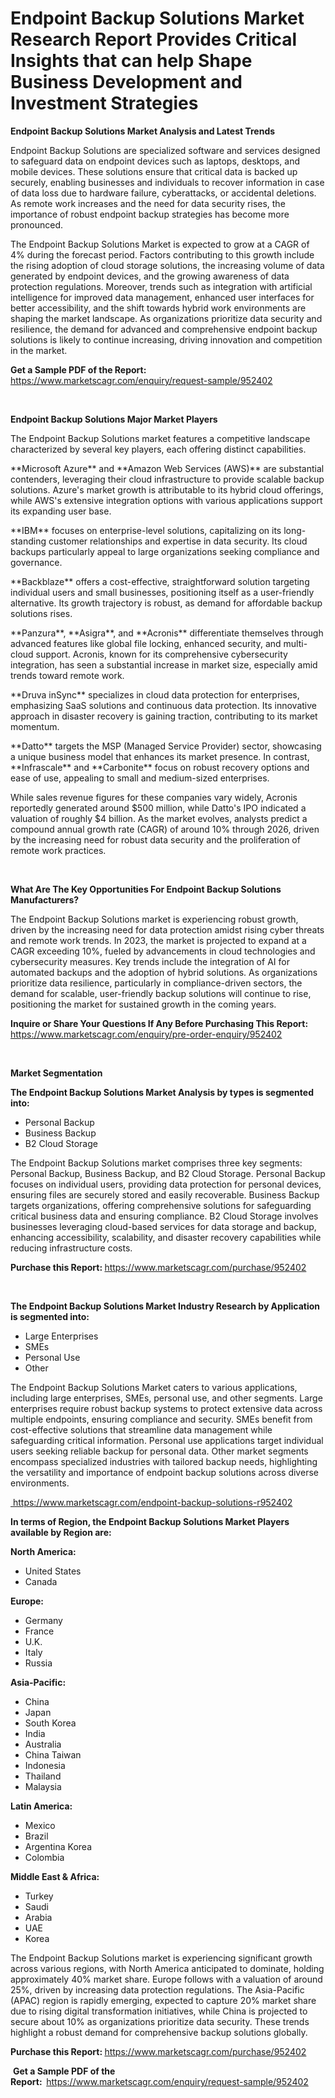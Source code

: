 <p><h1>Endpoint Backup Solutions Market Research Report Provides Critical Insights that can help Shape Business Development and Investment Strategies</h1></p><p><strong>Endpoint Backup Solutions Market Analysis and Latest Trends</strong></p>
<p><p>Endpoint Backup Solutions are specialized software and services designed to safeguard data on endpoint devices such as laptops, desktops, and mobile devices. These solutions ensure that critical data is backed up securely, enabling businesses and individuals to recover information in case of data loss due to hardware failure, cyberattacks, or accidental deletions. As remote work increases and the need for data security rises, the importance of robust endpoint backup strategies has become more pronounced.</p><p>The Endpoint Backup Solutions Market is expected to grow at a CAGR of 4% during the forecast period. Factors contributing to this growth include the rising adoption of cloud storage solutions, the increasing volume of data generated by endpoint devices, and the growing awareness of data protection regulations. Moreover, trends such as integration with artificial intelligence for improved data management, enhanced user interfaces for better accessibility, and the shift towards hybrid work environments are shaping the market landscape. As organizations prioritize data security and resilience, the demand for advanced and comprehensive endpoint backup solutions is likely to continue increasing, driving innovation and competition in the market.</p></p>
<p><strong>Get a Sample PDF of the Report:&nbsp;</strong> <a href="https://www.marketscagr.com/enquiry/request-sample/952402?utm_campaign=3047&utm_medium=2&utm_source=Github&utm_content=ia&utm_term=17042025&utm_id=endpoint-backup-solutions">https://www.marketscagr.com/enquiry/request-sample/952402</a></p>
<p>&nbsp;</p>
<p><strong>Endpoint Backup Solutions Major Market Players</strong></p>
<p><p>The Endpoint Backup Solutions market features a competitive landscape characterized by several key players, each offering distinct capabilities.</p><p>**Microsoft Azure** and **Amazon Web Services (AWS)** are substantial contenders, leveraging their cloud infrastructure to provide scalable backup solutions. Azure's market growth is attributable to its hybrid cloud offerings, while AWS's extensive integration options with various applications support its expanding user base.</p><p>**IBM** focuses on enterprise-level solutions, capitalizing on its long-standing customer relationships and expertise in data security. Its cloud backups particularly appeal to large organizations seeking compliance and governance.</p><p>**Backblaze** offers a cost-effective, straightforward solution targeting individual users and small businesses, positioning itself as a user-friendly alternative. Its growth trajectory is robust, as demand for affordable backup solutions rises.</p><p>**Panzura**, **Asigra**, and **Acronis** differentiate themselves through advanced features like global file locking, enhanced security, and multi-cloud support. Acronis, known for its comprehensive cybersecurity integration, has seen a substantial increase in market size, especially amid trends toward remote work.</p><p>**Druva inSync** specializes in cloud data protection for enterprises, emphasizing SaaS solutions and continuous data protection. Its innovative approach in disaster recovery is gaining traction, contributing to its market momentum.</p><p>**Datto** targets the MSP (Managed Service Provider) sector, showcasing a unique business model that enhances its market presence. In contrast, **Infrascale** and **Carbonite** focus on robust recovery options and ease of use, appealing to small and medium-sized enterprises.</p><p>While sales revenue figures for these companies vary widely, Acronis reportedly generated around $500 million, while Datto's IPO indicated a valuation of roughly $4 billion. As the market evolves, analysts predict a compound annual growth rate (CAGR) of around 10% through 2026, driven by the increasing need for robust data security and the proliferation of remote work practices.</p></p>
<p>&nbsp;</p>
<p><strong>What Are The Key Opportunities For Endpoint Backup Solutions Manufacturers?</strong></p>
<p><p>The Endpoint Backup Solutions market is experiencing robust growth, driven by the increasing need for data protection amidst rising cyber threats and remote work trends. In 2023, the market is projected to expand at a CAGR exceeding 10%, fueled by advancements in cloud technologies and cybersecurity measures. Key trends include the integration of AI for automated backups and the adoption of hybrid solutions. As organizations prioritize data resilience, particularly in compliance-driven sectors, the demand for scalable, user-friendly backup solutions will continue to rise, positioning the market for sustained growth in the coming years.</p></p>
<p><strong>Inquire or Share Your Questions If Any Before Purchasing This Report:</strong> <a href="https://www.marketscagr.com/enquiry/pre-order-enquiry/952402?utm_campaign=3047&utm_medium=2&utm_source=Github&utm_content=ia&utm_term=17042025&utm_id=endpoint-backup-solutions">https://www.marketscagr.com/enquiry/pre-order-enquiry/952402</a></p>
<p>&nbsp;</p>
<p><strong>Market Segmentation</strong></p>
<p><strong>The Endpoint Backup Solutions Market Analysis by types is segmented into:</strong></p>
<p><ul><li>Personal Backup</li><li>Business Backup</li><li>B2 Cloud Storage</li></ul></p>
<p><p>The Endpoint Backup Solutions market comprises three key segments: Personal Backup, Business Backup, and B2 Cloud Storage. Personal Backup focuses on individual users, providing data protection for personal devices, ensuring files are securely stored and easily recoverable. Business Backup targets organizations, offering comprehensive solutions for safeguarding critical business data and ensuring compliance. B2 Cloud Storage involves businesses leveraging cloud-based services for data storage and backup, enhancing accessibility, scalability, and disaster recovery capabilities while reducing infrastructure costs.</p></p>
<p><strong>Purchase this Report:&nbsp;</strong><a href="https://www.marketscagr.com/purchase/952402?utm_campaign=3047&utm_medium=2&utm_source=Github&utm_content=ia&utm_term=17042025&utm_id=endpoint-backup-solutions">https://www.marketscagr.com/purchase/952402</a></p>
<p>&nbsp;</p>
<p><strong>The Endpoint Backup Solutions Market Industry Research by Application is segmented into:</strong></p>
<p><ul><li>Large Enterprises</li><li>SMEs</li><li>Personal Use</li><li>Other</li></ul></p>
<p><p>The Endpoint Backup Solutions Market caters to various applications, including large enterprises, SMEs, personal use, and other segments. Large enterprises require robust backup systems to protect extensive data across multiple endpoints, ensuring compliance and security. SMEs benefit from cost-effective solutions that streamline data management while safeguarding critical information. Personal use applications target individual users seeking reliable backup for personal data. Other market segments encompass specialized industries with tailored backup needs, highlighting the versatility and importance of endpoint backup solutions across diverse environments.</p></p>
<p><a href="https://www.marketscagr.com/endpoint-backup-solutions-r952402?utm_campaign=3047&utm_medium=2&utm_source=Github&utm_content=ia&utm_term=17042025&utm_id=endpoint-backup-solutions">&nbsp;https://www.marketscagr.com/endpoint-backup-solutions-r952402</a></p>
<p><strong>In terms of Region, the Endpoint Backup Solutions Market Players available by Region are:</strong></p>
<p>
    <p> <strong> North America: </strong>
        <ul>
            <li>United States</li>
            <li>Canada</li>
        </ul>
        </p> 
    <p> <strong> Europe: </strong>
        <ul>
            <li>Germany</li>
            <li>France</li>
            <li>U.K.</li>
            <li>Italy</li>
            <li>Russia</li>
        </ul>
        </p> 
    <p> <strong> Asia-Pacific: </strong>
        <ul>
            <li>China</li>
            <li>Japan</li>
            <li>South Korea</li>
            <li>India</li>
            <li>Australia</li>
            <li>China Taiwan</li>
            <li>Indonesia</li>
            <li>Thailand</li>
            <li>Malaysia</li>
        </ul>
        </p> 
    <p> <strong> Latin America: </strong>
        <ul>
            <li>Mexico</li>
            <li>Brazil</li>
            <li>Argentina Korea</li>
            <li>Colombia</li>
        </ul>
        </p> 
    <p> <strong> Middle East & Africa: </strong>
        <ul>
            <li>Turkey</li>
            <li>Saudi</li>
            <li>Arabia</li>
            <li>UAE</li>
            <li>Korea</li>
        </ul>
    </p>
    </p>
<p><p>The Endpoint Backup Solutions market is experiencing significant growth across various regions, with North America anticipated to dominate, holding approximately 40% market share. Europe follows with a valuation of around 25%, driven by increasing data protection regulations. The Asia-Pacific (APAC) region is rapidly emerging, expected to capture 20% market share due to rising digital transformation initiatives, while China is projected to secure about 10% as organizations prioritize data security. These trends highlight a robust demand for comprehensive backup solutions globally.</p></p>
<p><strong>Purchase this Report: </strong><a href="https://www.marketscagr.com/purchase/952402?utm_campaign=3047&utm_medium=2&utm_source=Github&utm_content=ia&utm_term=17042025&utm_id=endpoint-backup-solutions">https://www.marketscagr.com/purchase/952402</a></p>
<p>&nbsp;<strong>Get a Sample PDF of the Report:&nbsp;&nbsp;</strong><a href="https://www.marketscagr.com/enquiry/request-sample/952402?utm_campaign=3047&utm_medium=2&utm_source=Github&utm_content=ia&utm_term=17042025&utm_id=endpoint-backup-solutions">https://www.marketscagr.com/enquiry/request-sample/952402</a></p>
<p><strong></strong></p>
<p><p></p><p></p><p></p></p>